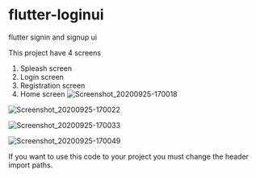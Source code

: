 # flutter-loginui
flutter signin and signup ui

This project have 4 screens
1) Spleash screen
2) Login screen
3) Registration screen
4) Home screen
![Screenshot_20200925-170018](https://user-images.githubusercontent.com/54774962/94263800-3e406f00-ff53-11ea-8065-8bd78950f997.png)

![Screenshot_20200925-170022](https://user-images.githubusercontent.com/54774962/94263905-6d56e080-ff53-11ea-9551-65330901c6dc.png)

![Screenshot_20200925-170033](https://user-images.githubusercontent.com/54774962/94263912-70ea6780-ff53-11ea-9cb8-f93f5a1632f0.png)

![Screenshot_20200925-170049](https://user-images.githubusercontent.com/54774962/94263918-73e55800-ff53-11ea-80fb-70464369eee6.png)

If you want to use this code to your project you must change the header import paths.
